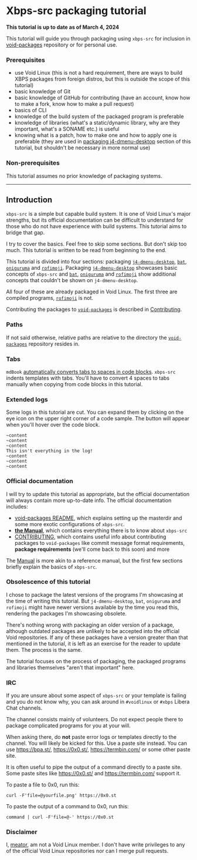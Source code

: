 <!-- WARNING: Relative links aren't used on this page and this page only. All
other pages use relative links as expected. This is because of
https://github.com/rust-lang/mdBook/issues/2341 -->

# Xbps-src packaging tutorial

**This tutorial is up to date as of March 4, 2024**

This tutorial will guide you through packaging using `xbps-src` for inclusion
in [void-packages](https://github.com/void-linux/void-packages) repository or
for personal use.

### Prerequisites
- use Void Linux (this is not a hard requirement, there are ways to build XBPS
  packages from foreign distros, but this is outside the scope of this tutorial)
- basic knowledge of Git
- basic knowledge of GitHub for contributing (have an account, know how to make
  a fork, know how to make a pull request)
- basics of CLI
- knowledge of the build system of the packaged program is preferable
- knowledge of libraries (what's a static/dynamic library, why are they
  important, what's a SONAME etc.) is useful
- knowing what is a patch, how to make one and how to apply one is preferable
  (they are used in [packaging j4-dmenu-desktop](/packaging/j4-dmenu-desktop.md)
  section of this tutorial, but shouldn't be necessary in more normal use)

### Non-prerequisites
This tutorial assumes no prior knowledge of packaging systems.

---

## Introduction
`xbps-src` is a simple but capable build system. It is one of Void Linux's major
strengths, but its official documentation can be difficult to understand for
those who do not have experience with build systems. This tutorial aims to
bridge that gap.

I try to cover the basics. Feel free to skip some sections. But don't skip too
much. This tutorial is written to be read from beginning to the end.

This tutorial is divided into four sections: packaging
[`j4-dmenu-desktop`](/packaging/j4-dmenu-desktop.md),
[`bat`](/packaging/bat.md), [`oniguruma`](/packaging/oniguruma.md) and
[`rofimoji`](/packaging/rofimoji.md).  Packaging
[`j4-dmenu-desktop`](/packaging/j4-dmenu-desktop.md) showcases basic concepts of
`xbps-src` and [`bat`](/packaging/bat.md),
[`oniguruma`](/packaging/oniguruma.md) and [`rofimoji`](/packaging/rofimoji.md)
show additional concepts that couldn't be shown on `j4-dmenu-desktop`.

All four of these are already packaged in Void Linux. The first three are
compiled programs, [`rofimoji`](/packaging/rofimoji.md) is not.

Contributing the packages to
[`void-packages`](https://github.com/void-linux/void-packages) is described in
[Contributing](/packaging/contributing.md).

### Paths
If not said otherwise, relative paths are relative to the directory the
[`void-packages`](https://github.com/void-linux/void-packages) repository
resides in.

### Tabs
`mdBook` [automatically converts tabs to spaces in code
blocks](https://github.com/rust-lang/mdBook/issues/1686). `xbps-src` indents
templates with tabs. You'll have to convert 4 spaces to tabs manually when
copying from code blocks in this tutorial.

### Extended logs
Some logs in this tutorial are cut. You can expand them by clicking on the eye
icon on the upper right corner of a code sample. The button will appear when
you'll hover over the code block.

```hidelines=~
~content
~content
~content
This isn't everything in the log!
~content
~content
~content
```

### Official documentation
I will try to update this tutorial as appropriate, but the official
documentation will always contain more up-to-date info. The official
documentation includes:

- [void-packages
README](https://github.com/void-linux/void-packages/blob/master/README.md),
which explains setting up the masterdir and some more exotic configurations of `xbps-src`.
- [**the
Manual**](https://github.com/void-linux/void-packages/blob/master/Manual.md),
which contains everything there is to know about `xbps-src`
- [CONTRIBUTING](https://github.com/void-linux/void-packages/blob/master/CONTRIBUTING.md),
which contains useful info about contributing packages to `void-packages` like
commit message format requirements, **package requirements** (we'll come back to
this soon) and more

The [Manual](https://github.com/void-linux/void-packages/blob/master/Manual.md)
is more akin to a reference manual, but the first few sections briefly explain
the basics of `xbps-src`.

### Obsolescence of this tutorial
I chose to package the latest versions of the programs I'm showcasing at the
time of writing this tutorial. But `j4-dmenu-desktop`, `bat`, `oniguruma` and
`rofimoji` might have newer versions available by the time you read this,
rendering the packages I'm showcasing obsolete.

There's nothing wrong with packaging an older version of a package, although
outdated packages are unlikely to be accepted into the official Void
repositories. If any of these packages have a version greater than that
mentioned in the tutorial, it is left as an exercise for the reader to update
them. The process is the same.

The tutorial focuses on the process of packaging, the packaged programs and
libraries themselves "aren't that important" here.

### IRC
If you are unsure about some aspect of `xbps-src` or your template is failing
and you do not know why, you can ask around in `#voidlinux` or `#xbps` Libera
Chat channels.

The channel consists mainly of volunteers. Do not expect people there to package
complicated programs for you at your will.

When asking there, do **not** paste error logs or templates directly to the
channel. You will likely be kicked for this. Use a paste site instead. You can
use <https://bpa.st/>, <https://0x0.st/>, <https://termbin.com/> or some other
paste site.

It is often useful to pipe the output of a command directly to a paste site.
Some paste sites like <https://0x0.st/> and <https://termbin.com/> support it.

To paste a file to 0x0, run this:

```
curl -F'file=@yourfile.png' https://0x0.st
```

To paste the output of a command to 0x0, run this:

```
command | curl -F'file=@-' https://0x0.st
```

### Disclaimer
I, [meator](https://github.com/meator), am not a Void Linux member. I don't
have write privileges to any of the official Void Linux repositories nor can I
merge pull requests.
